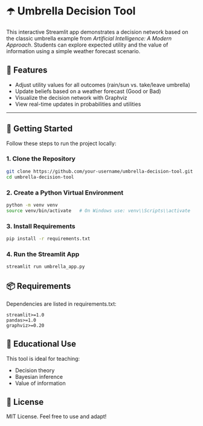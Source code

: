 # ☂️ Umbrella Decision Tool

This interactive Streamlit app demonstrates a decision network based on the classic umbrella example from *Artificial Intelligence: A Modern Approach*. Students can explore expected utility and the value of information using a simple weather forecast scenario.

## 🔧 Features

- Adjust utility values for all outcomes (rain/sun vs. take/leave umbrella)
- Update beliefs based on a weather forecast (Good or Bad)
- Visualize the decision network with Graphviz
- View real-time updates in probabilities and utilities

---

## 🚀 Getting Started

Follow these steps to run the project locally:

### 1. Clone the Repository

```bash
git clone https://github.com/your-username/umbrella-decision-tool.git
cd umbrella-decision-tool
```

### 2. Create a Python Virtual Environment

```bash
python -m venv venv
source venv/bin/activate   # On Windows use: venv\\Scripts\\activate
```

### 3. Install Requirements

```bash
pip install -r requirements.txt
```

### 4. Run the Streamlit App

```bash
streamlit run umbrella_app.py
```

## 📦 Requirements

Dependencies are listed in requirements.txt:

```text
streamlit>=1.0
pandas>=1.0
graphviz>=0.20
```

## 🧠 Educational Use

This tool is ideal for teaching:

- Decision theory
- Bayesian inference
- Value of information

## 📝 License

MIT License. Feel free to use and adapt!